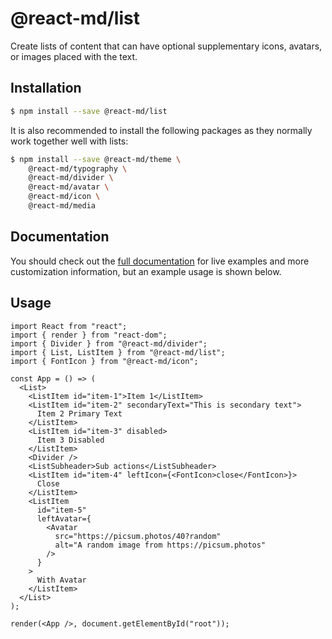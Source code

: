 # @react-md/list

Create lists of content that can have optional supplementary icons, avatars, or
images placed with the text.

## Installation

```sh
$ npm install --save @react-md/list
```

It is also recommended to install the following packages as they normally work
together well with lists:

```sh
$ npm install --save @react-md/theme \
    @react-md/typography \
    @react-md/divider \
    @react-md/avatar \
    @react-md/icon \
    @react-md/media
```

<!-- DOCS_REMOVE -->

## Documentation

You should check out the
[full documentation](https://react-md.dev/packages/list) for live examples and
more customization information, but an example usage is shown below.

<!-- DOCS_REMOVE_END -->

<!-- INCLUDING_STYLES -->

## Usage

```tsx
import React from "react";
import { render } from "react-dom";
import { Divider } from "@react-md/divider";
import { List, ListItem } from "@react-md/list";
import { FontIcon } from "@react-md/icon";

const App = () => (
  <List>
    <ListItem id="item-1">Item 1</ListItem>
    <ListItem id="item-2" secondaryText="This is secondary text">
      Item 2 Primary Text
    </ListItem>
    <ListItem id="item-3" disabled>
      Item 3 Disabled
    </ListItem>
    <Divider />
    <ListSubheader>Sub actions</ListSubheader>
    <ListItem id="item-4" leftIcon={<FontIcon>close</FontIcon>}>
      Close
    </ListItem>
    <ListItem
      id="item-5"
      leftAvatar={
        <Avatar
          src="https://picsum.photos/40?random"
          alt="A random image from https://picsum.photos"
        />
      }
    >
      With Avatar
    </ListItem>
  </List>
);

render(<App />, document.getElementById("root"));
```
